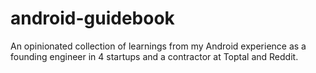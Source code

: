 # android-guidebook
An opinionated collection of learnings from my Android experience as a founding engineer in 4 startups and a contractor at Toptal and Reddit.

